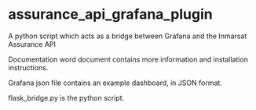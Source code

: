 # assurance_api_grafana_plugin
A python script which acts as a bridge between Grafana and the Inmarsat Assurance API

Documentation word document contains more information and installation instructions.

Grafana json file contains an example dashboard, in JSON format.

flask_bridge.py is the python script.

